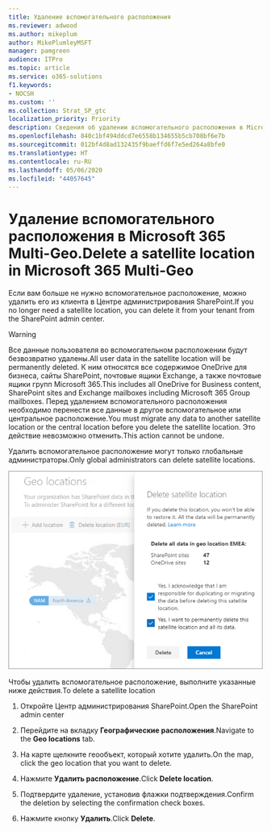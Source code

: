 ```yaml
---
title: Удаление вспомогательного расположения
ms.reviewer: adwood
ms.author: mikeplum
author: MikePlumleyMSFT
manager: pamgreen
audience: ITPro
ms.topic: article
ms.service: o365-solutions
f1.keywords:
- NOCSH
ms.custom: ''
ms.collection: Strat_SP_gtc
localization_priority: Priority
description: Сведения об удалении вспомогательного расположения в Microsoft 365 Multi-Geo.
ms.openlocfilehash: 840c1bf494ddcd7e6558b134655b5cb708bf6e7b
ms.sourcegitcommit: 012bf4d8ad132435f9baeffd6f7e5ed264a8bfe0
ms.translationtype: HT
ms.contentlocale: ru-RU
ms.lasthandoff: 05/06/2020
ms.locfileid: "44057645"
---
```

# <a name="delete-a-satellite-location-in-microsoft-365-multi-geo"></a><span data-ttu-id="d5d09-103">Удаление вспомогательного расположения в Microsoft 365 Multi-Geo.</span><span class="sxs-lookup"><span data-stu-id="d5d09-103">Delete a satellite location in Microsoft 365 Multi-Geo</span></span>

<span data-ttu-id="d5d09-104">Если вам больше не нужно вспомогательное расположение, можно удалить его из клиента в Центре администрирования SharePoint.</span><span class="sxs-lookup"><span data-stu-id="d5d09-104">If you no longer need a satellite location, you can delete it from your tenant from the SharePoint admin center.</span></span>

> [!WARNING]
> <span data-ttu-id="d5d09-105">Все данные пользователя во вспомогательном расположении будут безвозвратно удалены.</span><span class="sxs-lookup"><span data-stu-id="d5d09-105">All user data in the satellite location will be permanently deleted.</span></span> <span data-ttu-id="d5d09-106">К ним относятся все содержимое OneDrive для бизнеса, сайты SharePoint, почтовые ящики Exchange, а также почтовые ящики групп Microsoft 365.</span><span class="sxs-lookup"><span data-stu-id="d5d09-106">This includes all OneDrive for Business content, SharePoint sites and Exchange mailboxes including Microsoft 365 Group mailboxes.</span></span> <span data-ttu-id="d5d09-107">Перед удалением вспомогательного расположения необходимо перенести все данные в другое вспомогательное или центральное расположение.</span><span class="sxs-lookup"><span data-stu-id="d5d09-107">You must migrate any data to another satellite location or the central location before you delete the satellite location.</span></span> <span data-ttu-id="d5d09-108">Это действие невозможно отменить.</span><span class="sxs-lookup"><span data-stu-id="d5d09-108">This action cannot be undone.</span></span>

<span data-ttu-id="d5d09-109">Удалить вспомогательное расположение могут только глобальные администраторы.</span><span class="sxs-lookup"><span data-stu-id="d5d09-109">Only global administrators can delete satellite locations.</span></span>

![Снимок экрана: Центр администрирования с поддержкой нескольких регионов с отображением пользовательского интерфейса для удаления географического расположения](media/multi-geo-delete-satellite-location.png)

<span data-ttu-id="d5d09-111">Чтобы удалить вспомогательное расположение, выполните указанные ниже действия.</span><span class="sxs-lookup"><span data-stu-id="d5d09-111">To delete a satellite location</span></span>

1. <span data-ttu-id="d5d09-112">Откройте Центр администрирования SharePoint.</span><span class="sxs-lookup"><span data-stu-id="d5d09-112">Open the SharePoint admin center</span></span>

2. <span data-ttu-id="d5d09-113">Перейдите на вкладку **Географические расположения**.</span><span class="sxs-lookup"><span data-stu-id="d5d09-113">Navigate to the **Geo locations** tab.</span></span>

3. <span data-ttu-id="d5d09-114">На карте щелкните геообъект, который хотите удалить.</span><span class="sxs-lookup"><span data-stu-id="d5d09-114">On the map, click the geo location that you want to delete.</span></span>

4. <span data-ttu-id="d5d09-115">Нажмите **Удалить расположение**.</span><span class="sxs-lookup"><span data-stu-id="d5d09-115">Click **Delete location**.</span></span>

5. <span data-ttu-id="d5d09-116">Подтвердите удаление, установив флажки подтверждения.</span><span class="sxs-lookup"><span data-stu-id="d5d09-116">Confirm the deletion by selecting the confirmation check boxes.</span></span>

6. <span data-ttu-id="d5d09-117">Нажмите кнопку **Удалить**.</span><span class="sxs-lookup"><span data-stu-id="d5d09-117">Click **Delete**.</span></span>
